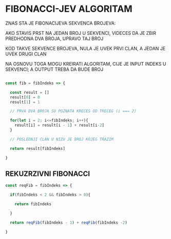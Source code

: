 # FIBONACCI-JEV ALGORITAM

ZNAS STA JE FIBONACIJEVA SEKVENCA BROJEVA:

AKO STAVIS PRST NA JEDAN BROJ U SEKVENCI, VIDECES DA JE ZBIR PREDHODNA DVA BROJA, UPRAVO TAJ BROJ

KOD TAKVE SEKVENCE BROJEVA, NULA JE UVEK PRVI CLAN, A JEDAN JE UVEK DRUGI CLAN

NA OSNOVU TOGA MOGU KREIRATI ALGORITAM, CIJE JE INPUT INDEKS U SEKVENCI; A OUTPUT TREBA DA BUDE BROJ

```javascript

const fib = fibIndeks => {

  const result = []
  result[0] = 0
  result[1] = 1

  // PRVA DVA BROJA SU POZNATA KRECES OD TRECEG (i === 2)

  for(let i = 2; i<=fibIndeks; i++){
    result[i] = result[i - 1] + result[i-2]
  }

  // POSLEDNJI CLAN U NIZU JE BROJ KOJEG TRAZIM

  return result[fibIndeks]

}
```

## REKUZRZIVNI FIBONACCI

```javascript
const reqFib = fibIndeks => {

  if(fibIndeks < 2 && fibIndeks > 0){

    return fibIndeks

  }

  return reqFib(fibIndeks - 1) + reqFib(fibIndeks -2)

}
```
